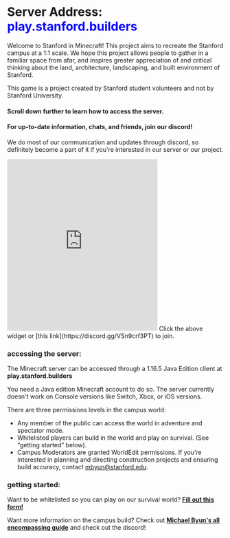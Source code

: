 # Server Address: <span style="color:blue">play.stanford.builders</span>
Welcome to Stanford in Minecraft! This project aims to recreate the Stanford campus at a 1:1 scale. We hope this project allows people to gather in a familiar space from afar, and inspires greater appreciation of and critical thinking about the land, architecture, landscaping, and built environment of Stanford.

This game is a project created by Stanford student volunteers and not by Stanford University.
####  Scroll down further to learn how to access the server.


#### For up-to-date information, chats, and friends, join our discord! 
We do most of our communication and updates through discord, so definitely become a part of it if you're interested in our server or our project.

<iframe src="https://discord.com/widget?id=688574584873943078&theme=dark" width="350" height="400" allowtransparency="true" frameborder="0" sandbox="allow-popups allow-popups-to-escape-sandbox allow-same-origin allow-scripts"></iframe>
Click the above widget or [this link](https://discord.gg/VSn9crf3PT) to join.



### **accessing the server:**
The Minecraft server can be accessed through a 1.16.5 Java Edition client at **play.stanford.builders**

You need a Java edition Minecraft account to do so. The server currently doesn't work on Console versions like Switch, Xbox, or iOS versions.

There are three permissions levels in the campus world:
- Any member of the public can access the world in adventure and spectator mode.
- Whitelisted players can build in the world and play on survival. (See “getting started” below).
- Campus Moderators are granted WorldEdit permissions. If you’re interested in planning and directing construction projects and ensuring build accuracy, contact mbyun@stanford.edu.

### **getting started:**
Want to be whitelisted so you can play on our survival world? 
**[Fill out this form!](https://forms.gle/K1BpdQCRy4yBVKb98)**

Want more information on the campus build? Check out **[Michael Byun's all encompassing guide](https://docs.google.com/document/d/1-p5DtkpHd96OWSV04IDzfYjPyzr7y9jmriKJKKtIf3M/edit#)**
and check out the discord!
